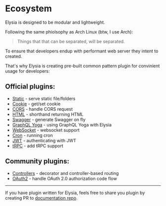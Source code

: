 # Ecosystem
Elysia is designed to be modular and lightweight.

Following the same phiolsophy as Arch Linux (btw, I use Arch):

> Things that that can be separated, will be separated. 

To ensure that developers endup with performant web server they intent to created.

That's why Elysia is creating pre-built common pattern plugin for convinient usage for developers:

## Official plugins:
- [Static](/plugins/static) - serve static file/folders
- [Cookie](/plugins/cookie) - get/set cookie
- [CORS](/plugins/cors) - handle CORS request
- [HTML](/plugins/html) - shorthand returning HTML
- [Swagger](/plugins/swagger) - generate Swagger on fly
- [GraphQL Yoga](/plugins/graphql-yoga) - using GraphQL Yoga with Elysia
- [WebSocket](/plugins/websocket) - websocket support
- [Cron](/plugins/cron) - running cron
- [JWT](/plugins/jwt) - authenticating with JWT
- [tRPC](/plugins/trpc) - add tRPC support

## Community plugins:
- [Controllers](https://github.com/gaurishhs/kingworld-controllers) - decorator and controller-based routing
- [OAuth2](https://github.com/bogeychan/kingworld-oauth2) - handle OAuth 2.0 authorization code flow

---
If you have plugin written for Elysia, feels free to share you plugin by creating PR to [documentation repo](https://github.com/elysiajs/elysia-docs).
